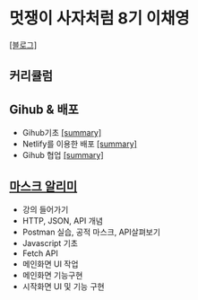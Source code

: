 # 멋쟁이 사자처럼 8기 이채영

[[블로그]](https://blog.naver.com/chaeygirl)

## 커리큘럼

## Gihub & 배포
  * Gihub기초 [[summary]](https://github.com/ChaeChae0505/Unilion/blob/1st/Git%EC%9D%98%20%EA%B8%B0%EC%B4%88.md)
  * Netlify를 이용한 배포 [[summary]](https://github.com/ChaeChae0505/Unilion/blob/1st/Netlify%EB%A5%BC%20%EC%9D%B4%EC%9A%A9%ED%95%9C%20%EB%B0%B0%ED%8F%AC.md)
  * Gihub 협업 [[summary]](https://github.com/ChaeChae0505/Unilion/blob/1st/Github%20%ED%98%91%EC%97%85.md)
  

## [마스크 알리미](https://github.com/ChaeChae0505/Unilion/tree/master/2.mask)
  * 강의 들어가기 
  * HTTP, JSON, API 개념 
  * Postman 실습, 공적 마스크, API살펴보기 
  * Javascript 기초 
  * Fetch API 
  * 메인화면 UI 작업 
  * 메인화면 기능구현
  * 시작화면 UI 및 기능 구현 
